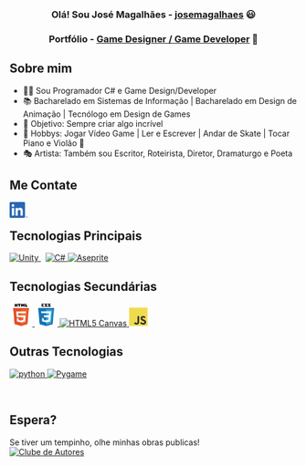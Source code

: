 <h3 align="center"> Olá! Sou José Magalhães - <a href="https://discordapp.com/users/josemagalhaes">josemagalhaes</a> 😃<h3>
<h3 align="center"> Portfólio - <a href="[https://discordapp.com/users/josemagalhaes](https://josemagalhaes.notion.site/josemagalhaes/Jos-Magalh-es-Magah051-cf9b7e2f59aa45349a3a8b63cb02a6d3)">Game Designer / Game Developer</a> 💼<h3>
<p align="center">
  <!--
 <a href="https://discordapp.com/users/676156690395037713/" target="_blank"><img alt="Discord" src="https://img.shields.io/website?label=zF4ke%238556&style=for-the-badge&logo=discord&url=https://discordapp.com/users/676156690395037713/"></a></p>
 -->

## Sobre mim

- 🙋‍♂️ Sou Programador C# e Game Design/Developer
- 📚 Bacharelado em Sistemas de Informação | Bacharelado em Design de Animação | Tecnólogo em Design de Games
- 🚩 Objetivo: Sempre criar algo incrível
- 🧩 Hobbys: Jogar Vídeo Game | Ler e Escrever | Andar de Skate | Tocar Piano e Violão 🧐
- 🎭 Artista: Também sou Escritor, Roteirista, Diretor, Dramaturgo e Poeta 


## Me Contate
<!--
<a href="https://discordapp.com/users/676156690395037713/"><img align="left" alt="zF4ke | Discord" width="32px" src="https://discord.com/assets/3437c10597c1526c3dbd98c737c2bcae.svg"></a>
<a href="https://www.youtube.com/channel/UCJy61YshUt3CIU7OSDKfudA"><img align="left" alt="zF4ke | YouTube" width="32px" src="https://github.com/zF4ke/zF4ke/blob/master/youtube_social_icon_red.png"></a>
<a href="https://twitter.com/zF4ked"><img align="left" alt="zF4ked | Twitter" width="32px" src="https://github.com/zF4ke/zF4ke/blob/master/twitter_logo_blue.svg"></a>
-->
<a href="https://www.linkedin.com/in/jos%C3%A9-de-sousa-magalh%C3%A3es-9aa00a289/"><img align="left" alt="Magah051 | LinkedIn" width="32px" src="https://github.com/zF4ke/zF4ke/blob/master/lI-In-bug.png"></a>

<br />

## Tecnologias Principais
<p align="left"> 
<a href="https://unity.com/" target="_blank"> 
  <img src="https://upload.wikimedia.org/wikipedia/commons/thumb/1/19/Unity_Technologies_logo.svg/1200px-Unity_Technologies_logo.svg.png" alt="Unity" width="100" height="40"/> 
</a>&nbsp
<a href="https://docs.microsoft.com/en-us/dotnet/csharp/" target="_blank"> 
  <img src="https://upload.wikimedia.org/wikipedia/commons/thumb/b/bd/Logo_C_sharp.svg/1200px-Logo_C_sharp.svg.png" alt="C#" width="35" height="40"/> 
</a>
<a href="https://www.aseprite.org/" target="_blank"> 
  <img src="https://share.natebeaty.com//aseprite-no-border/aseprite-no-border.png" alt="Aseprite" width="40" height="40"/> 
</a>
</p>

## Tecnologias Secundárias

<p align="left"> 
<a href="https://www.w3.org/html/" target="_blank"> <img width="<img width="32px" " src="https://raw.githubusercontent.com/devicons/devicon/master/icons/html5/html5-original-wordmark.svg" alt="html5" width="40" height="40"/> </a> 
<a href="https://www.w3schools.com/css/" target="_blank"> <img width="<img width="32px" " src="https://raw.githubusercontent.com/devicons/devicon/master/icons/css3/css3-original-wordmark.svg" alt="css3" width="40" height="40"/> </a> 
<a href="https://developer.mozilla.org/en-US/docs/Web/API/Canvas_API" target="_blank"> 
  <img src="https://www.freepnglogos.com/uploads/html5-logo-png/html5-logo-html-canvas-logo-netgoblin-deviantart-20.png" alt="HTML5 Canvas" height="33"/> 
</a>
<a href="https://developer.mozilla.org/en-US/docs/Web/JavaScript" target="_blank"> <img width="<img width="32px" " src="https://raw.githubusercontent.com/devicons/devicon/master/icons/javascript/javascript-original.svg" alt="javascript" width="33" height="33"/> </a> 
</p>

## Outras Tecnologias

<p align="left"> 
<a href="https://www.python.org/" target="_blank"> <img width="<img width="32px" " src="https://upload.wikimedia.org/wikipedia/commons/thumb/c/c3/Python-logo-notext.svg/1200px-Python-logo-notext.svg.png" alt="python" width="40" height="40"/> </a> 
<a href="https://www.pygame.org/" target="_blank"> 
<img src="https://www.pygame.org/images/logo_lofi.png" alt="Pygame" width="100" height="40"/> 
</a>




</p>

<br>

## Espera?
Se tiver um tempinho, olhe minhas obras publicas! <br>
[<img src="https://user-images.githubusercontent.com/31749933/210183441-30882c46-4eda-41e4-b5b0-4a56cc3f9a9a.jpg" title="Clube de Autores">](https://clubedeautores.com.br/livros/autores/jose-de-sousa-magalhaes) 
